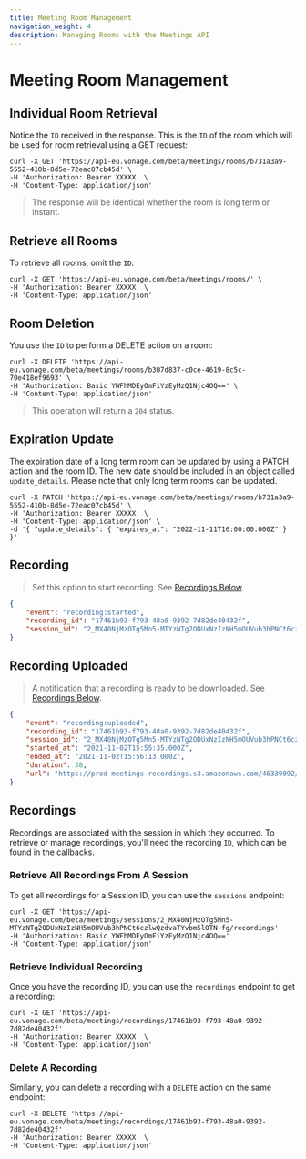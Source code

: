 ```yaml
---
title: Meeting Room Management
navigation_weight: 4
description: Managing Rooms with the Meetings API
---
```


# Meeting Room Management

## Individual Room Retrieval

Notice the ``ID`` received in the response. This is the ``ID`` of the room which will be used for room retrieval using a GET request:

``` curl
curl -X GET 'https://api-eu.vonage.com/beta/meetings/rooms/b731a3a9-5552-410b-8d5e-72eac07cb45d' \
-H 'Authorization: Bearer XXXXX' \
-H 'Content-Type: application/json'
```

> The response will be identical whether the room is long term or instant.

## Retrieve all Rooms

To retrieve all rooms, omit the ``ID``:

``` curl
curl -X GET 'https://api-eu.vonage.com/beta/meetings/rooms/' \
-H 'Authorization: Bearer XXXXX' \
-H 'Content-Type: application/json'
```

## Room Deletion

You use the ``ID`` to perform a DELETE action on a room:

``` curl
curl -X DELETE 'https://api-eu.vonage.com/beta/meetings/rooms/b307d837-c0ce-4619-8c5c-70e418ef9693' \
-H 'Authorization: Basic YWFhMDEyOmFiYzEyMzQ1Njc4OQ==' \
-H 'Content-Type: application/json'
```

> This operation will return a ``204`` status.

## Expiration Update

The expiration date of a long term room can be updated by using a PATCH action and the room ID. The new date should be included in an object called ``update_details``. Please note that only long term rooms can be updated. 

``` curl
curl -X PATCH 'https://api-eu.vonage.com/beta/meetings/rooms/b731a3a9-5552-410b-8d5e-72eac07cb45d' \
-H 'Authorization: Bearer XXXXX' \
-H 'Content-Type: application/json' \
-d '{ "update_details": { "expires_at": "2022-11-11T16:00:00.000Z" } }'
```

## Recording

> Set this option to start recording. See [Recordings Below](#recordings).

``` json
{
    "event": "recording:started",
    "recording_id": "17461b93-f793-48a0-9392-7d82de40432f",
    "session_id": "2_MX40NjMzOTg5Mn5-MTYzNTg2ODUxNzIzNH5mOUVub3hPNCt6czlwQzdvaTYvbm5lOTN-fg"
}
```

## Recording Uploaded

> A notification that a recording is ready to be downloaded. See [Recordings Below](#recordings).

``` json
{
    "event": "recording:uploaded",
    "recording_id": "17461b93-f793-48a0-9392-7d82de40432f",
    "session_id": "2_MX40NjMzOTg5Mn5-MTYzNTg2ODUxNzIzNH5mOUVub3hPNCt6czlwQzdvaTYvbm5lOTN-fg",
    "started_at": "2021-11-02T15:55:35.000Z",
    "ended_at": "2021-11-02T15:56:13.000Z",
    "duration": 38,
    "url": "https://prod-meetings-recordings.s3.amazonaws.com/46339892/17461b93-f793-48a0-9392-7d82de40432f/archive.mp4?..."
}
```

## Recordings

Recordings are associated with the session in which they occurred. To retrieve or manage recordings, you'll need the recording ``ID``, which can be found in the callbacks.

### Retrieve All Recordings From A Session

To get all recordings for a Session ID, you can use the `sessions` endpoint:

``` curl
curl -X GET 'https://api-eu.vonage.com/beta/meetings/sessions/2_MX40NjMzOTg5Mn5-MTYzNTg2ODUxNzIzNH5mOUVub3hPNCt6czlwQzdvaTYvbm5lOTN-fg/recordings'
-H 'Authorization: Basic YWFhMDEyOmFiYzEyMzQ1Njc4OQ=='
-H 'Content-Type: application/json'
```

### Retrieve Individual Recording

Once you have the recording ID, you can use the ``recordings`` endpoint to get a recording:

``` curl
curl -X GET 'https://api-eu.vonage.com/beta/meetings/recordings/17461b93-f793-48a0-9392-7d82de40432f'
-H 'Authorization: Bearer XXXXX' \
-H 'Content-Type: application/json'
```

### Delete A Recording

Similarly, you can delete a recording with a ``DELETE`` action on the same endpoint:

``` curl
curl -X DELETE 'https://api-eu.vonage.com/beta/meetings/recordings/17461b93-f793-48a0-9392-7d82de40432f'
-H 'Authorization: Bearer XXXXX' \
-H 'Content-Type: application/json'
```
